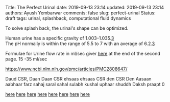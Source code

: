 Title: The Perfect Urinal
date: 2019-09-13 23:14
updated: 2019-09-13 23:14
authors: Ayush Yembarwar
comments: false
slug: perfect-urinal
Status: draft
tags: urinal, splashback, computational fluid dynamics


<!-- PELICAN_BEGIN_SUMMARY -->

To solve splash back, the urinal's shape can be optimized.
<br/>

<!-- PELICAN_END_SUMMARY -->

Human urine has a specific gravity of 1.003–1.035.[3](https://www.ncbi.nlm.nih.gov/pmc/articles/PMC4500995)  
The pH normally is within the range of 5.5 to 7 with an average of 6.2.[3](https://www.ncbi.nlm.nih.gov/pmc/articles/PMC4500995)  

Formulae for Urine flow rate in ml/sec giver [here](http://sci-hub.tw/10.1111/j.1464-410x.1989.tb05518.x) at the end of the second page.  15 -35 ml/sec  

<https://www.ncbi.nlm.nih.gov/pmc/articles/PMC2808647/>

Daud CSR, 
Daan
Daan CSR
ehsaas
ehsaas CSR
den CSR
Den
Aasaan
aabhaar
farz
sahaj
saral
sahal
sulabh
kushal
uphaar
shuddh 
Daksh
praapt
0

[here](http://web.mit.edu/1.63/www/Lec-notes/Surfacetension/Lecture5.pdf)
[here](https://www.iith.ac.in/~ksahu/2018_Manash_EJMBF.pdf)
[here](http://physics.wooster.edu/JrIS/Files/Utt_Web_Article.pdf)
[here](https://onlinelibrary.wiley.com/doi/pdf/10.1002/ceat.200400049)
[here](http://www.stat.physik.uni-potsdam.de/~pikovsky/teaching/stud_seminar/ajp_free_falling_jet.pdf)
[here](https://reader.elsevier.com/reader/sd/pii/S1876610215029306?token=4311054FF418FBD2DAFBA4B698C28935D639BEB00B2CB1C583247B099EC0D9EA82F8E4FE31D22862988990B117416974)
[here](http://sci-hub.tw/10.1017/S0022112091000885)
[here](https://www.simscale.com/projects/dheiny/test_waterfall/)





